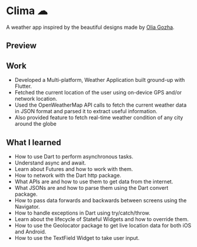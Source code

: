 # Clima ☁
A weather app inspired by the beautiful designs made by [Olia Gozha](https://dribbble.com/shots/4663154-).

## Preview



## Work
<ul>
<li>Developed a Multi-platform, Weather Application built ground-up with Flutter.</li>
<li>Fetched the current location of the user using on-device GPS and/or network
location.</li>
<li>Used the OpenWeatherMap API calls to fetch the current weather data in
JSON format and parsed it to extract useful information.</li>
<li>Also provided feature to fetch real-time weather condition of any city around
the globe</li>
</ul>

## What I learned

- How to use Dart to perform asynchronous tasks.
- Understand async and await.
- Learn about Futures and how to work with them.
- How to network with the Dart http package.
- What APIs are and how to use them to get data from the internet.
- What JSONs are and how to parse them using the Dart convert package.
- How to pass data forwards and backwards between screens using the Navigator.
- How to handle exceptions in Dart using try/catch/throw.
- Learn about the lifecycle of Stateful Widgets and how to override them.
- How to use the Geolocator package to get live location data for both iOS and Android.
- How to use the TextField Widget to take user input.

